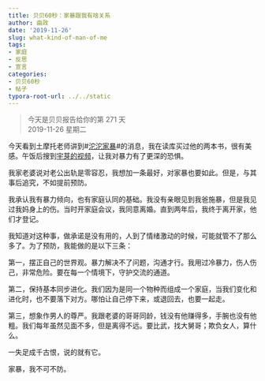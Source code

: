 ```yaml
---
title: 贝贝60秒：家暴跟我有啥关系
author: 曲政
date: '2019-11-26'
slug: what-kind-of-man-of-me
tags:
- 家庭
- 反思
- 宣言
categories:
- 贝贝60秒
- 帖子
typora-root-url: ../../static
---
```

> 今天是贝贝报告给你的第 271 天  
> 2019-11-26 星期二

今天看到土摩托老师讲到#[沱沱家暴](https://m.weibo.cn/7276527750/4442806988397732)#的消息，我在读库买过他的两本书，很有美感。午饭后搜到[宇芽的视频](https://m.weibo.cn/detail/4442563405121837)，让我对暴力有了更深的恐惧。

我家老婆说对老公出轨是零容忍，我想加一条最好，对家暴也要如此。但是，与其事后追究，不如提前预防。

我承认我有暴力倾向，也有家庭认同的基础。我没有亲眼见到我爸施暴，但是我见过我妈身上的伤。当时开家庭会议，我同意离婚。直到两年后，我终于离开家，他们才登记。

我知道对这种事，做承诺是没有用的，人到了情绪激动的时候，可能就管不了那么多了。为了预防，我能做的是以下三条：

第一，摆正自己的世界观。暴力解决不了问题，沟通才行。我用过冷暴力，伤人伤己，非常危险。要在每一个情境下，守护交流的通道。

第二，保持基本同步进化。我们因为是同一个物种而组成一个家庭，当我们变化和进化时，也不要落下对方。哪怕让自己停下来，或退回去，也要一起走。

第三，想象作男人的尊严。我跟老婆的哥哥同龄，钱没有他赚得多，手腕也没有他粗。我们每年虽然见面不多，但是离得不远。要比武，找大舅哥；欺负女人，算什么。

一失足成千古恨，说的就有它。

家暴，我不可不防。